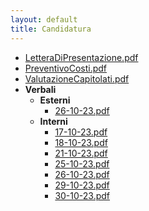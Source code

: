 ```yaml
---
layout: default
title: Candidatura
---
```

- [LetteraDiPresentazione.pdf](./_pages/docs/Candidatura//LetteraDiPresentazione.pdf)
- [PreventivoCosti.pdf](./_pages/docs/Candidatura//PreventivoCosti.pdf)
- [ValutazioneCapitolati.pdf](./_pages/docs/Candidatura//ValutazioneCapitolati.pdf)
- **Verbali**
  - **Esterni**
    - [26-10-23.pdf](./_pages/docs/Candidatura/Verbali/Esterni/26-10-23.pdf)
  - **Interni**
    - [17-10-23.pdf](./_pages/docs/Candidatura/Verbali/Interni/17-10-23.pdf)
    - [18-10-23.pdf](./_pages/docs/Candidatura/Verbali/Interni/18-10-23.pdf)
    - [21-10-23.pdf](./_pages/docs/Candidatura/Verbali/Interni/21-10-23.pdf)
    - [25-10-23.pdf](./_pages/docs/Candidatura/Verbali/Interni/25-10-23.pdf)
    - [26-10-23.pdf](./_pages/docs/Candidatura/Verbali/Interni/26-10-23.pdf)
    - [29-10-23.pdf](./_pages/docs/Candidatura/Verbali/Interni/29-10-23.pdf)
    - [30-10-23.pdf](./_pages/docs/Candidatura/Verbali/Interni/30-10-23.pdf)

